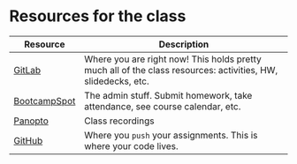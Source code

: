 # Resources for the class

| Resource               | Description |
|--------------------|--------------------------------------------------|
| [GitLab](https://uwa.bootcampcontent.com/UWA-Bootcamp/UW-SEA-FSF-PT-11-2019-U-C) | Where you are right now! This holds pretty much all of the class resources: activities, HW, slidedecks, etc. |
| [BootcampSpot](https://bootcampspot.com/) | The admin stuff. Submit homework, take attendance, see course calendar, etc. |
| [Panopto](https://codingbootcamp.hosted.panopto.com/Panopto/Pages/Sessions/List.aspx#folderID=%2259769e26-feb7-4894-85f4-aaeb0003f9d9%22) | Class recordings |
| [GitHub](https://github.com/) | Where you `push` your assignments. This is where your code lives. |
